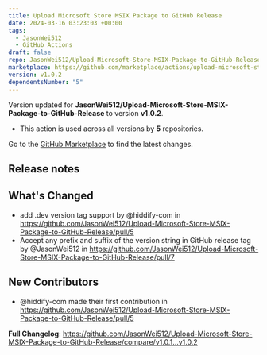 ```yaml
---
title: Upload Microsoft Store MSIX Package to GitHub Release
date: 2024-03-16 03:23:03 +00:00
tags:
  - JasonWei512
  - GitHub Actions
draft: false
repo: JasonWei512/Upload-Microsoft-Store-MSIX-Package-to-GitHub-Release
marketplace: https://github.com/marketplace/actions/upload-microsoft-store-msix-package-to-github-release
version: v1.0.2
dependentsNumber: "5"
---
```



Version updated for **JasonWei512/Upload-Microsoft-Store-MSIX-Package-to-GitHub-Release** to version **v1.0.2**.
- This action is used across all versions by **5** repositories.

Go to the [GitHub Marketplace](https://github.com/marketplace/actions/upload-microsoft-store-msix-package-to-github-release) to find the latest changes.

## Release notes

## What's Changed
* add .dev version tag support by @hiddify-com in https://github.com/JasonWei512/Upload-Microsoft-Store-MSIX-Package-to-GitHub-Release/pull/5
* Accept any prefix and suffix of the version string in GitHub release tag by @JasonWei512 in https://github.com/JasonWei512/Upload-Microsoft-Store-MSIX-Package-to-GitHub-Release/pull/7

## New Contributors
* @hiddify-com made their first contribution in https://github.com/JasonWei512/Upload-Microsoft-Store-MSIX-Package-to-GitHub-Release/pull/5

**Full Changelog**: https://github.com/JasonWei512/Upload-Microsoft-Store-MSIX-Package-to-GitHub-Release/compare/v1.0.1...v1.0.2
